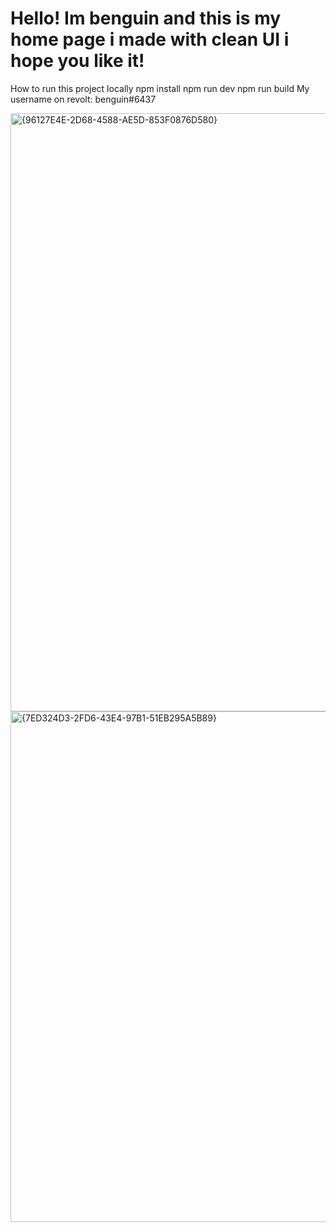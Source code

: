 # Hello! Im benguin and this is my home page i made with clean UI i hope you like it!

How to run this project locally
npm install
npm run dev
npm run build
My username on revolt: benguin#6437

<img width="1920" height="957" alt="{96127E4E-2D68-4588-AE5D-853F0876D580}" src="https://github.com/user-attachments/assets/aff5d79f-4d5f-4951-a389-d44ca5f21a73" />

<img width="1902" height="817" alt="{7ED324D3-2FD6-43E4-97B1-51EB295A5B89}" src="https://github.com/user-attachments/assets/0fad4e72-aa64-41e9-9c61-be42623bea56" />
